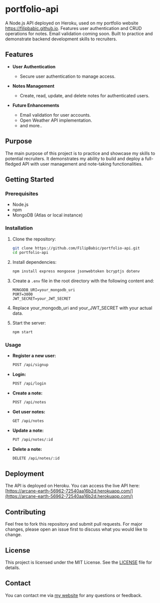 # portfolio-api
A Node.js API deployed on Heroku, used on my portfolio website https://filipbabic.github.io. Features user authentication and CRUD operations for notes. Email validation coming soon. Built to practice and demonstrate backend development skills to recruiters.

## Features

- **User Authentication**
  - Secure user authentication to manage access.
  
- **Notes Management**
  - Create, read, update, and delete notes for authenticated users.
  
- **Future Enhancements**
  - Email validation for user accounts.
  - Open Weather API implementation.
  - and more..

## Purpose

The main purpose of this project is to practice and showcase my skills to potential recruiters. It demonstrates my ability to build and deploy a full-fledged API with user management and note-taking functionalities.

## Getting Started

### Prerequisites

- Node.js
- npm
- MongoDB (Atlas or local instance)

### Installation

1. Clone the repository:
    ```bash
    git clone https://github.com/FilipBabic/portfolio-api.git
    cd portfolio-api
    ```

2. Install dependencies:
    ```bash
    npm install express mongoose jsonwebtoken bcryptjs dotenv
    ```

3. Create a `.env` file in the root directory with the following content and:
    ```plaintext
    MONGODB_URI=your_mongodb_uri
    PORT=3000
    JWT_SECRET=your_JWT_SECRET
    ```

4. Replace your_mongodb_uri and your_JWT_SECRET with your actual data.

5. Start the server:
    ```bash
    npm start
    ```

### Usage

- **Register a new user:**
    ```bash
    POST /api/signup
    ```
  
- **Login:**
    ```bash
    POST /api/login
    ```
  
- **Create a note:**
    ```bash
    POST /api/notes
    ```
  
- **Get user notes:**
    ```bash
    GET /api/notes
    ```
  
- **Update a note:**
    ```bash
    PUT /api/notes/:id
    ```
  
- **Delete a note:**
    ```bash
    DELETE /api/notes/:id
    ```

## Deployment

The API is deployed on Heroku. You can access the live API here: [https://arcane-earth-56962-72540aa16b2d.herokuapp.com/](https://arcane-earth-56962-72540aa16b2d.herokuapp.com/)

## Contributing

Feel free to fork this repository and submit pull requests. For major changes, please open an issue first to discuss what you would like to change.

## License

This project is licensed under the MIT License. See the [LICENSE](LICENSE) file for details.

## Contact

You can contact me via [my website](https://filipbabic.github.io) for any questions or feedback.
